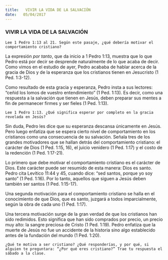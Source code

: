 ```yaml
---
title:   VIVIR LA VIDA DE LA SALVACIÓN
date:   05/04/2017
---
```


### VIVIR LA VIDA DE LA SALVACIÓN

`Lee 1 Pedro 1:13 al 21. Según este pasaje, ¿qué debería motivar el comportamiento cristiano?`

La expresión *por tanto*, que da inicio a 1 Pedro 1:13, muestra que lo que Pedro está por decir se desprende naturalmente de lo que acaba de decir. Como vimos en el estudio de ayer, Pedro acababa de hablar acerca de la gracia de Dios y de la esperanza que los cristianos tienen en Jesucristo (1 Ped. 1:3-12).

Como resultado de esta gracia y esperanza, Pedro insta a sus lectores: “ceñid los lomos de vuestro  entendimiento” (1 Ped. 1:13). Es decir, como una respuesta a la salvación que tienen en Jesús, deben preparar sus mentes a fin de permanecer firmes y ser fieles (1 Ped. 1:13).

`Lee 1 Pedro 1:13. ¿Qué significa esperar por completo en la gracia revelada en Jesús?`

Sin duda, Pedro les dice que su esperanza descansa únicamente en Jesús. Pero luego enfatiza que se espera cierto nivel de comportamiento en los cristianos como una consecuencia de su salvación. Señala tres de los grandes motivadores que se hallan detrás del comportamiento cristiano: el carácter de Dios (1 Ped. 1:15, 16), el juicio venidero (1 Ped. 1:17) y el costo de la redención (1 Ped. 1:17-21).

Lo primero que debe motivar el comportamiento cristiano es el carácter de Dios. Este carácter puede ser  resumido de esta manera: Dios es santo. Pedro cita Levítico 11:44 y 45, cuando dice: “sed santos, porque yo soy santo” (1 Ped. 1:16). Por lo tanto, aquellos que siguen a Jesús deben también ser santos (1 Ped. 1:15-17). 

Una segunda motivación para el comportamiento cristiano se halla en el conocimiento de que Dios, que es santo, juzgará a todos imparcialmente, según la obra de cada uno (1 Ped. 1:17).

Una tercera motivación surge de la gran verdad de que los cristianos han sido redimidos. Esto significa que han sido comprados por precio, un precio muy alto: la sangre preciosa de Cristo (1 Ped. 1:19). Pedro enfatiza que la muerte de Jesús no fue un accidente de la historia sino algo establecido antes de la fundación del mundo (1 Ped. 1:20).

`¿Qué te motiva a ser cristiano? ¿Qué responderías, y por qué, si alguien te preguntara: “¿Por qué eres cristiano?” Trae tu respuesta el sábado a la clase.`
